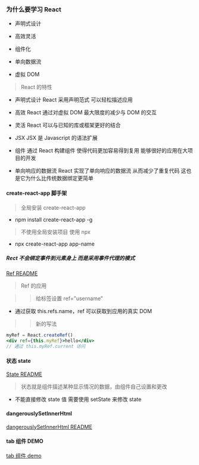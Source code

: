 ### 为什么要学习 React

- 声明式设计

- 高效灵活

- 组件化

- 单向数据流

- 虚拟 DOM

> React 的特性

- 声明式设计 React 采用声明范式 可以轻松描述应用

- 高效 React 通过对虚拟 DOM 最大限度的减少与 DOM 的交互

- 灵活 React 可以与已知的库或框架更好的结合

- JSX JSX 是 Javascript 的语法扩展

- 组件 通过 React 构建组件 使得代码更加容易得到复用 能够很好的应用在大项目的开发

- 单向响应的数据流 React 实现了单向响应的数据流 从而减少了重复代码 这也是它为什么比传统数据绑定更简单

#### create-react-app 脚手架

> 全局安装 create-react-app

- npm install create-react-app -g

> 不使用全局安装项目 使用 npx

- npx create-react-app app-name

##### Rect 不会绑定事件到元素身上 而是采用事件代理的模式

[Ref README](./src/components/ref/RefComponent.jsx)

> Ref 的应用

> > 给标签设置 ref="username"

- 通过获取 this.refs.name，ref 可以获取到应用的真实 DOM

> > 新的写法

```jsx
myRef = React.createRef()
<div ref={this.myRef}>hello</div>
// 通过 this.myRef.current 访问
```

#### 状态 state

[State README](./src/components/state/State.jsx)

> 状态就是组件描述某种显示情况的数据，由组件自己设置和更改

- 不能直接修改 state 值 需要使用 setState 来修改 state

#### dangerouslySetInnerHtml

[dangerouslySetInnerHtml README](./src/components/dangerouslySetInnerHtml/DangerouslySetInnerHtml.jsx)

#### tab 组件 DEMO

[tab 组件 demo](./src/components/tab/Tab.jsx)
